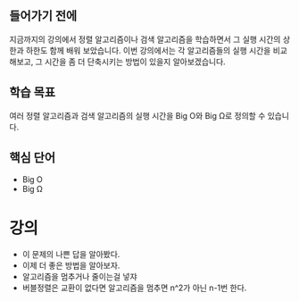 ## 들어가기 전에

지금까지의 강의에서 정렬 알고리즘이나 검색 알고리즘을 학습하면서 그 실행 시간의 상한과 하한도 함께 배워 보았습니다. 이번 강의에서는 각 알고리즘들의 실행 시간을 비교해보고, 그 시간을 좀 더 단축시키는 방법이 있을지 알아보겠습니다.

## 학습 목표

여러 정렬 알고리즘과 검색 알고리즘의 실행 시간을 Big O와 Big Ω로 정의할 수 있습니다.

## 핵심 단어

- Big O
- Big Ω

# 강의

- 이 문제의 나쁜 답을 알아봤다.
- 이제 더 좋은 방법을 알아보자.
- 알고리즘을 멈추거나 줄이는걸 넣쟈
- 버블정렬은 교환이 없다면 알고리즘을 멈추면 n^2가 아닌 n-1번 한다.
